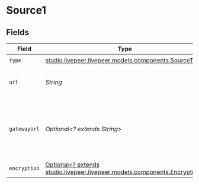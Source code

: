 # Source1


## Fields

| Field                                                                                                              | Type                                                                                                               | Required                                                                                                           | Description                                                                                                        |
| ------------------------------------------------------------------------------------------------------------------ | ------------------------------------------------------------------------------------------------------------------ | ------------------------------------------------------------------------------------------------------------------ | ------------------------------------------------------------------------------------------------------------------ |
| `type`                                                                                                             | [studio.livepeer.livepeer.models.components.SourceType](../../models/components/SourceType.md)                     | :heavy_check_mark:                                                                                                 | N/A                                                                                                                |
| `url`                                                                                                              | *String*                                                                                                           | :heavy_check_mark:                                                                                                 | URL from which the asset was uploaded.                                                                             |
| `gatewayUrl`                                                                                                       | *Optional<? extends String>*                                                                                       | :heavy_minus_sign:                                                                                                 | Gateway URL from asset if parsed from provided URL on upload.                                                      |
| `encryption`                                                                                                       | [Optional<? extends studio.livepeer.livepeer.models.components.Encryption>](../../models/components/Encryption.md) | :heavy_minus_sign:                                                                                                 | N/A                                                                                                                |